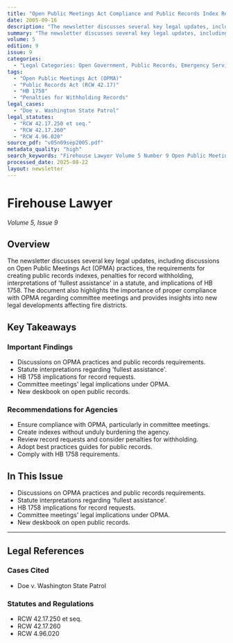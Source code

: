 ```yaml
---
title: "Open Public Meetings Act Compliance and Public Records Index Requirements"
date: 2005-09-16
description: "The newsletter discusses several key legal updates, including discussions on Open Public Meetings Act (OPMA) practices, the requirements for creating public records indexes, penalties for record withholding, interpretations of 'fullest assistance' in a statute, and implications of HB 1758. The document also highlights the importance of proper compliance with OPMA regarding committee meetings and provides insights into new legal developments affecting fire districts."
summary: "The newsletter discusses several key legal updates, including discussions on Open Public Meetings Act (OPMA) practices, the requirements for creating public records indexes, penalties for record withholding, interpretations of 'fullest assistance' in a statute, and implications of HB 1758. The document also highlights the importance of proper compliance with OPMA regarding committee meetings and provides insights into new legal developments affecting fire districts."
volume: 5
edition: 9
issue: 9
categories:
  - "Legal Categories: Open Government, Public Records, Emergency Services"
tags:
  - "Open Public Meetings Act (OPMA)"
  - "Public Records Act (RCW 42.17)"
  - "HB 1758"
  - "Penalties for Withholding Records"
legal_cases:
  - "Doe v. Washington State Patrol"
legal_statutes:
  - "RCW 42.17.250 et seq."
  - "RCW 42.17.260"
  - "RCW 4.96.020"
source_pdf: "v05n09sep2005.pdf"
metadata_quality: "high"
search_keywords: "Firehouse Lawyer Volume 5 Number 9 Open Public Meetings Act (OPMA) discussions, Public Records Act (RCW 42.17), HB 1758 amending RCW 42.17, penalties for record withholding, committee meetings and OPM..."
processed_date: 2025-08-22
layout: newsletter
---
```


# Firehouse Lawyer

*Volume 5, Issue 9*

## Overview

The newsletter discusses several key legal updates, including discussions on Open Public Meetings Act (OPMA) practices, the requirements for creating public records indexes, penalties for record withholding, interpretations of 'fullest assistance' in a statute, and implications of HB 1758. The document also highlights the importance of proper compliance with OPMA regarding committee meetings and provides insights into new legal developments affecting fire districts.

## Key Takeaways

### Important Findings

- Discussions on OPMA practices and public records requirements.
- Statute interpretations regarding 'fullest assistance'.
- HB 1758 implications for record requests.
- Committee meetings' legal implications under OPMA.
- New deskbook on open public records.

### Recommendations for Agencies

- Ensure compliance with OPMA, particularly in committee meetings.
- Create indexes without unduly burdening the agency.
- Review record requests and consider penalties for withholding.
- Adopt best practices guides for public records.
- Comply with HB 1758 requirements.

## In This Issue

- Discussions on OPMA practices and public records requirements.
- Statute interpretations regarding 'fullest assistance'.
- HB 1758 implications for record requests.
- Committee meetings' legal implications under OPMA.
- New deskbook on open public records.

---

## Legal References

### Cases Cited

- Doe v. Washington State Patrol

### Statutes and Regulations

- RCW 42.17.250 et seq.
- RCW 42.17.260
- RCW 4.96.020

